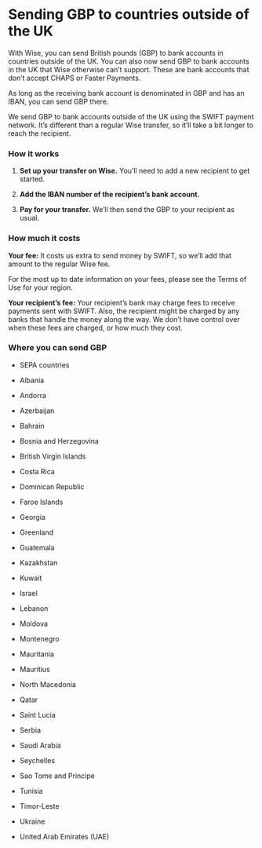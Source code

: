 # Sending GBP to countries outside of the UK

With Wise, you can send British pounds (GBP) to bank accounts in countries outside of the UK. You can also now send GBP to bank accounts in the UK that Wise otherwise can’t support. These are bank accounts that don’t accept CHAPS or Faster Payments.

As long as the receiving bank account is denominated in GBP and has an IBAN, you can send GBP there.

We send GBP to bank accounts outside of the UK using the SWIFT payment network. It’s different than a regular Wise transfer, so it’ll take a bit longer to reach the recipient. 

### How it works

  1.  **Set up your transfer on Wise.** You’ll need to add a new recipient to get started.

  2.  **Add the IBAN number of the recipient’s bank account.**

  3.  **Pay for your transfer.** We’ll then send the GBP to your recipient as usual.




### How much it costs

 **Your fee:** It costs us extra to send money by SWIFT, so we’ll add that amount to the regular Wise fee.

For the most up to date information on your fees, please see the Terms of Use for your region.

 **Your recipient’s fee:** Your recipient’s bank may charge fees to receive payments sent with SWIFT. Also, the recipient might be charged by any banks that handle the money along the way. We don’t have control over when these fees are charged, or how much they cost.

### Where you can send GBP

  * SEPA countries

  * Albania

  * Andorra

  * Azerbaijan

  * Bahrain

  * Bosnia and Herzegovina

  * British Virgin Islands

  * Costa Rica

  * Dominican Republic

  * Faroe Islands

  * Georgia

  * Greenland

  * Guatemala

  * Kazakhstan

  * Kuwait

  * Israel

  * Lebanon

  * Moldova

  * Montenegro

  * Mauritania

  * Mauritius

  * North Macedonia

  * Qatar

  * Saint Lucia

  * Serbia

  * Saudi Arabia

  * Seychelles

  * Sao Tome and Principe

  * Tunisia

  * Timor-Leste

  * Ukraine

  * United Arab Emirates (UAE)